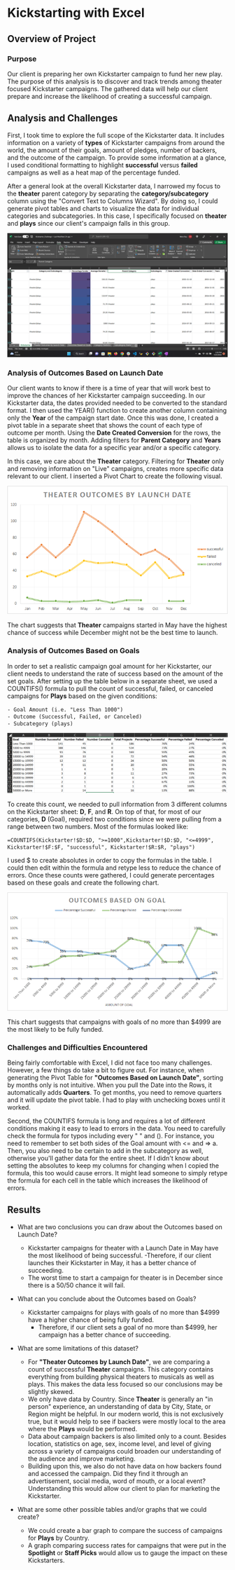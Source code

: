# Kickstarting with Excel

## Overview of Project

### Purpose

Our client is preparing her own Kickstarter campaign to fund her new play. The purpose of this analysis is to discover and track trends among theater focused Kickstarter campaigns. The gathered data will help our client prepare and increase the likelihood of creating a successful campaign.

## Analysis and Challenges

First, I took time to explore the full scope of the Kickstarter data. It includes information on a variety of **types** of Kickstarter campaigns from around the world, the amount of their goals, amount of pledges, number of backers, and the outcome of the campaign. To provide some information at a glance, I used conditional formatting to highlight **successful** versus **failed** campaigns as well as a heat map of the percentage funded.

After a general look at the overall Kickstarter data, I narrowed my focus to the **theater** parent category by separating the **category/subcategory** column using the "Convert Text to Columns Wizard". By doing so, I could generate pivot tables and charts to visualize the data for individual categories and subcategories. In this case, I specifically focused on **theater** and **plays** since our client's campaign falls in this group.

![Category/Subcategory Separation](https://github.com/ChallahBack83/kickstarter-analysis/blob/main/resources/Text_to_Columns.png)


### Analysis of Outcomes Based on Launch Date

Our client wants to know if there is a time of year that will work best to improve the chances of her Kickstarter campaign succeeding. In our Kickstarter data, the dates provided needed to be converted to the standard format. I then used the YEAR() function to create another column containing only the **Year** of the campaign start date. Once this was done, I created a pivot table in a separate sheet that shows the count of each type of outcome per month. Using the **Date Created Conversion** for the rows, the table is organized by month. Adding filters for **Parent Category** and **Years** allows us to isolate the data for a specific year and/or a specific category.

In this case, we care about the **Theater** category. Filtering for **Theater** only and removing information on "Live" campaigns, creates more specific data relevant to our client. I inserted a Pivot Chart to create the following visual.

![Outcomes Based on Launch Date](https://github.com/ChallahBack83/kickstarter-analysis/blob/main/resources/Theater_Outcomes_vs_Launch.png)

The chart suggests that **Theater** campaigns started in May have the highest chance of success while December might not be the best time to launch.

### Analysis of Outcomes Based on Goals

In order to set a realistic campaign goal amount for her Kickstarter, our client needs to understand the rate of success based on the amount of the set goals. After setting up the table below in a separate sheet, we used a COUNTIFS() formula to pull the count of successful, failed, or canceled campaigns for **Plays** based on the given conditions:

    - Goal Amount (i.e. "Less Than 1000")
    - Outcome (Successful, Failed, or Canceled)
    - Subcategory (plays)

![Outcomes_vs_Goals Table](https://github.com/ChallahBack83/kickstarter-analysis/blob/main/resources/Outcomes_Goals_Table.png)

To create this count, we needed to pull information from 3 different columns on the Kickstarter sheet: **D**, **F**, and **R**. On top of that, for most of our categories, **D** (Goal), required two conditions since we were pulling from a range between two numbers.  Most of the formulas looked like:

```
=COUNTIFS(Kickstarter!$D:$D, ">=1000",Kickstarter!$D:$D, "<=4999", Kickstarter!$F:$F, "successful", Kickstarter!$R:$R, "plays")
```
I used $ to create absolutes in order to copy the formulas in the table. I could then edit within the formula and retype less to reduce the chance of errors. Once these counts were gathered, I could generate percentages based on these goals and create the following chart.

![Outcomes_vs_Goals](https://github.com/ChallahBack83/kickstarter-analysis/blob/main/resources/Outcomes_vs_Goals.png)

This chart suggests that campaigns with goals of no more than $4999 are the most likely to be fully funded.

### Challenges and Difficulties Encountered

Being fairly comfortable with Excel, I did not face too many challenges. However, a few things do take a bit to figure out. For instance, when generating the Pivot Table for **"Outcomes Based on Launch Date"**, sorting by months only is not intuitive. When you pull the Date into the Rows, it automatically adds **Quarters**. To get months, you need to remove quarters and it will update the pivot table. I had to play with unchecking boxes until it worked.

Second, the COUNTIFS formula is long and requires a lot of different conditions making it easy to lead to errors in the data. You need to carefully check the formula for typos including every " " and (). For instance, you need to remember to set both sides of the Goal amount with <= and => a. Then, you also need to be certain to add in the subcategory as well, otherwise you'll gather data for the entire sheet. If I didn't know about setting the absolutes to keep my columns for changing when I copied the formula, this too would cause errors. It might lead someone to simply retype the formula for each cell in the table which increases the likelihood of errors.

## Results

- What are two conclusions you can draw about the Outcomes based on Launch Date?

    - Kickstarter campaigns for theater with a Launch Date in May have the most likelihood of being successful.
        -Therefore, if our client launches their Kickstarter in May, it has a better chance of succeeding.
    - The worst time to start a campaign for theater is in December since there is a 50/50 chance it will fail.

- What can you conclude about the Outcomes based on Goals?
    
    - Kickstarter campaigns for plays with goals of no more than $4999 have a higher chance of being fully funded.
        - Therefore, if our client sets a goal of no more than $4999, her campaign has a better chance of succeeding.

- What are some limitations of this dataset?

    - For **"Theater Outcomes by Launch Date"**, we are comparing a count of successful **Theater** campaigns. This category contains everything from building physical theaters to musicals as well as plays. This makes the data less focused so our conclusions may be slightly skewed.
    - We only have data by Country. Since **Theater** is generally an "in person" experience, an understanding of data by City, State, or Region might be helpful. In our modern world, this is not exclusively true, but it would help to see if backers were mostly local to the area where the **Plays** would be performed.
    - Data about campaign backers is also limited only to a count. Besides location, statistics on age, sex, income level, and level of giving across a variety of campaigns could broaden our understanding of the audience and improve marketing.
    - Building upon this, we also do not have data on how backers found and accessed the campaign. Did they find it through an advertisement, social media, word of mouth, or a local event?  Understanding this would allow our client to plan for marketing the Kickstarter.

- What are some other possible tables and/or graphs that we could create?

    - We could create a bar graph to compare the success of campaigns for **Plays** by Country.
    - A graph comparing success rates for campaigns that were put in the **Spotlight** or **Staff Picks** would allow us to gauge the impact on these Kickstarters.

